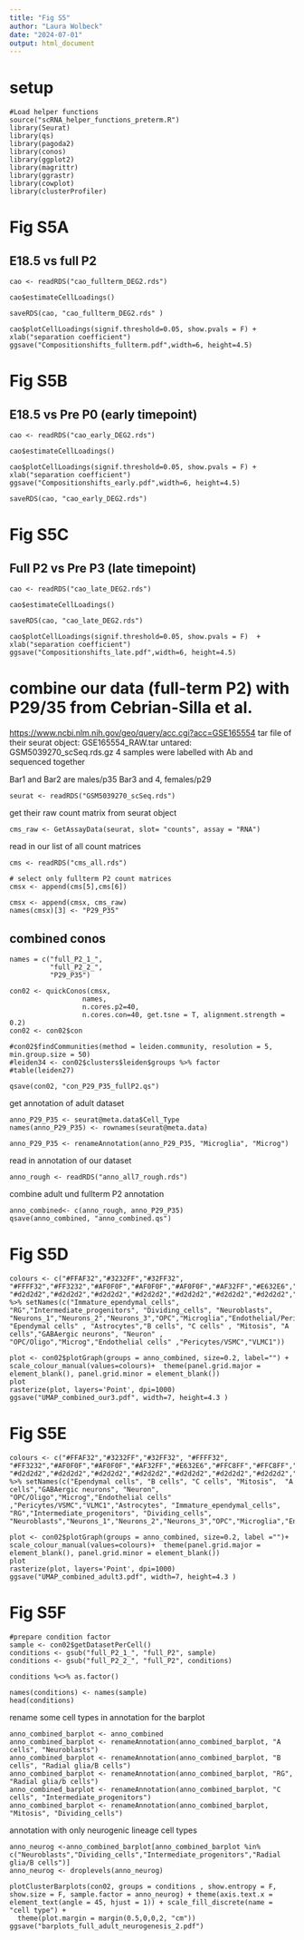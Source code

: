 ```yaml
---
title: "Fig S5"
author: "Laura Wolbeck"
date: "2024-07-01"
output: html_document
---
```

# setup
```{r}
#Load helper functions
source("scRNA_helper_functions_preterm.R")
library(Seurat)
library(qs)
library(pagoda2)
library(conos)
library(ggplot2)
library(magrittr)
library(ggrastr)
library(cowplot)
library(clusterProfiler)
```

# Fig S5A
## E18.5 vs full P2
```{r}
cao <- readRDS("cao_fullterm_DEG2.rds")
```

```{r}
cao$estimateCellLoadings()
```
```{r}
saveRDS(cao, "cao_fullterm_DEG2.rds" )
```

```{r, fig.height=6}
cao$plotCellLoadings(signif.threshold=0.05, show.pvals = F) + xlab("separation coefficient") 
ggsave("Compositionshifts_fullterm.pdf",width=6, height=4.5)
```

# Fig S5B
##  E18.5 vs Pre P0 (early timepoint)
```{r}
cao <- readRDS("cao_early_DEG2.rds")
```

```{r}
cao$estimateCellLoadings()
```

```{r, fig.height=6}
cao$plotCellLoadings(signif.threshold=0.05, show.pvals = F) + xlab("separation coefficient") 
ggsave("Compositionshifts_early.pdf",width=6, height=4.5)
```
```{r}
saveRDS(cao, "cao_early_DEG2.rds")
```

# Fig S5C
##  Full P2 vs Pre P3 (late timepoint)
```{r}
cao <- readRDS("cao_late_DEG2.rds")
```

```{r, fig.height=6}
cao$estimateCellLoadings()
```
```{r}
saveRDS(cao, "cao_late_DEG2.rds")
```

```{r, fig.height=6}
cao$plotCellLoadings(signif.threshold=0.05, show.pvals = F)  + xlab("separation coefficient") 
ggsave("Compositionshifts_late.pdf",width=6, height=4.5)
```

# combine our data (full-term P2) with P29/35 from Cebrian-Silla et al.
https://www.ncbi.nlm.nih.gov/geo/query/acc.cgi?acc=GSE165554
tar file of their seurat object: GSE165554_RAW.tar
untared: GSM5039270_scSeq.rds.gz
4 samples were labelled with Ab and sequenced together

Bar1 and Bar2 are males/p35
Bar3 and 4, females/p29

```{r}
seurat <- readRDS("GSM5039270_scSeq.rds")
```

get their raw count matrix from seurat object
```{r}
cms_raw <- GetAssayData(seurat, slot= "counts", assay = "RNA")
```

read in our list of all count matrices
```{r}
cms <- readRDS("cms_all.rds")
```

```{r}
# select only fullterm P2 count matrices
cmsx <- append(cms[5],cms[6])

cmsx <- append(cmsx, cms_raw)
names(cmsx)[3] <- "P29_P35"
```

## combined conos
```{r}
names = c("full_P2_1_",
          "full_P2_2_",
          "P29_P35")
```

```{r, eval=FALSE}
con02 <- quickConos(cmsx,
                  names,
                  n.cores.p2=40,
                  n.cores.con=40, get.tsne = T, alignment.strength = 0.2)
con02 <- con02$con
```

```{r, eval=FALSE}
#con02$findCommunities(method = leiden.community, resolution = 5, min.group.size = 50)
#leiden34 <- con02$clusters$leiden$groups %>% factor
#table(leiden27)
```
```{r}
qsave(con02, "con_P29_P35_fullP2.qs")
```

get annotation of adult dataset
```{r}
anno_P29_P35 <- seurat@meta.data$Cell_Type
names(anno_P29_P35) <- rownames(seurat@meta.data)
```
```{r}
anno_P29_P35 <- renameAnnotation(anno_P29_P35, "Microglia", "Microg")
```

read in annotation of our dataset
```{r}
anno_rough <- readRDS("anno_all7_rough.rds")
```

combine adult und fullterm P2 annotation
```{r}
anno_combined<- c(anno_rough, anno_P29_P35)
qsave(anno_combined, "anno_combined.qs")
```

# Fig S5D
```{r}
colours <- c("#FFAF32","#3232FF","#32FF32", "#FFFF32","#FF3232","#AF0F0F","#AF0F0F","#AF0F0F","#AF32FF","#E632E6","#FFC8FF","#DBFF00", "#d2d2d2","#d2d2d2","#d2d2d2","#d2d2d2","#d2d2d2","#d2d2d2","#d2d2d2","#d2d2d2","#d2d2d2","#d2d2d2","#d2d2d2","#d2d2d2","#d2d2d2") %>% setNames(c("Immature_ependymal_cells", "RG","Intermediate_progenitors", "Dividing_cells", "Neuroblasts", "Neurons_1","Neurons_2","Neurons_3","OPC","Microglia","Endothelial/Pericytes/VSMC","Erythrocytes", "Ependymal cells" , "Astrocytes","B cells", "C cells" , "Mitosis", "A cells","GABAergic neurons", "Neuron" , "OPC/Oligo","Microg","Endothelial cells" ,"Pericytes/VSMC","VLMC1"))
```

```{r}
plot <- con02$plotGraph(groups = anno_combined, size=0.2, label="") + scale_colour_manual(values=colours)+  theme(panel.grid.major = element_blank(), panel.grid.minor = element_blank())
plot
rasterize(plot, layers='Point', dpi=1000)
ggsave("UMAP_combined_our3.pdf", width=7, height=4.3 )
```

# Fig S5E
```{r}
colours <- c("#FFAF32","#3232FF","#32FF32", "#FFFF32", "#FF3232","#AF0F0F","#AF0F0F","#AF32FF","#E632E6","#FFC8FF","#FFC8FF","#FFC8FF","#3232FF", "#d2d2d2","#d2d2d2","#d2d2d2","#d2d2d2","#d2d2d2","#d2d2d2","#d2d2d2","#d2d2d2","#d2d2d2","#d2d2d2","#d2d2d2","#d2d2d2") %>% setNames(c("Ependymal cells", "B cells", "C cells", "Mitosis",  "A cells","GABAergic neurons", "Neuron", "OPC/Oligo","Microg","Endothelial cells" ,"Pericytes/VSMC","VLMC1","Astrocytes", "Immature_ependymal_cells",  "RG","Intermediate_progenitors", "Dividing_cells", "Neuroblasts","Neurons_1","Neurons_2","Neurons_3","OPC","Microglia","Endothelial/Pericytes/VSMC","Erythrocytes"))
```

```{r}
plot <- con02$plotGraph(groups = anno_combined, size=0.2, label ="")+ scale_colour_manual(values=colours)+  theme(panel.grid.major = element_blank(), panel.grid.minor = element_blank())
plot
rasterize(plot, layers='Point', dpi=1000)
ggsave("UMAP_combined_adult3.pdf", width=7, height=4.3 )
```

# Fig S5F
```{r}
#prepare condition factor
sample <- con02$getDatasetPerCell()
conditions <- gsub("full_P2_1_", "full_P2", sample)
conditions <- gsub("full_P2_2_", "full_P2", conditions)

conditions %<>% as.factor()

names(conditions) <- names(sample)
head(conditions)
```

rename some cell types in annotation for the barplot
```{r}
anno_combined_barplot <- anno_combined
anno_combined_barplot <- renameAnnotation(anno_combined_barplot, "A cells", "Neuroblasts")
anno_combined_barplot <- renameAnnotation(anno_combined_barplot, "B cells", "Radial glia/B cells")
anno_combined_barplot <- renameAnnotation(anno_combined_barplot, "RG", "Radial glia/b cells")
anno_combined_barplot <- renameAnnotation(anno_combined_barplot, "C cells", "Intermediate_progenitors")
anno_combined_barplot <- renameAnnotation(anno_combined_barplot, "Mitosis", "Dividing_cells")
```

annotation with only neurogenic lineage cell types
```{r}
anno_neurog <-anno_combined_barplot[anno_combined_barplot %in% c("Neuroblasts","Dividing_cells","Intermediate_progenitors","Radial glia/B cells")]
anno_neurog <- droplevels(anno_neurog)
```

```{r}
plotClusterBarplots(con02, groups = conditions , show.entropy = F, show.size = F, sample.factor = anno_neurog) + theme(axis.text.x = element_text(angle = 45, hjust = 1)) + scale_fill_discrete(name = "cell type") + 
  theme(plot.margin = margin(0.5,0,0,2, "cm"))
ggsave("barplots_full_adult_neurogenesis_2.pdf")
```
